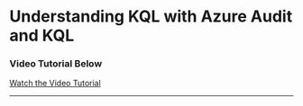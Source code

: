 # 




<h1> Understanding KQL with Azure Audit and KQL </h1>


<h3> Video Tutorial Below </h2>

[Watch the Video Tutorial](https://youtu.be/2H9H0iPhjZc)

<hr>
